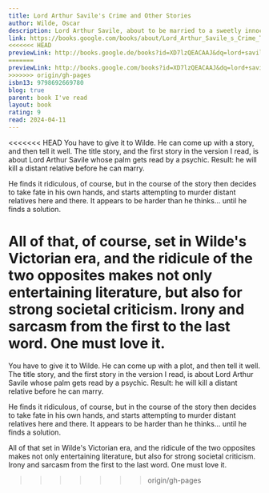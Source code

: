 ```yaml
---  
title: Lord Arthur Savile's Crime and Other Stories  
author: Wilde, Oscar  
description: Lord Arthur Savile, about to be married to a sweetly innocent maiden, learns to his horror that a psychic can see a crime of violence in his palm. The clairvoyant tells Saville that before he can marry his beloved, he must murder a distant relative. What follows is a hilarious account of Lord Saville's various failed attempts through poison, explosives and more to do the terrible deed. After the last frustrating attempt he decides he rather murder the psychic instead!  
link: https://books.google.com/books/about/Lord_Arthur_Savile_s_Crime_The_Portrait.html?hl=&id=XD7lzQEACAAJ  
<<<<<<< HEAD
previewLink: http://books.google.de/books?id=XD7lzQEACAAJ&dq=lord+saville+crime&hl=&as_pt=BOOKS&cd=5&source=gbs_api  
=======
previewLink: http://books.google.com/books?id=XD7lzQEACAAJ&dq=lord+saville+crime&hl=&as_pt=BOOKS&cd=5&source=gbs_api  
>>>>>>> origin/gh-pages
isbn13: 9798692669780  
blog: true  
parent: book I've read  
layout: book  
rating: 9  
read: 2024-04-11  
---  
```

  
<<<<<<< HEAD
You have to give it to Wilde.  He can come up with a story, and then tell it well.  The title story, and the first story in the version I read, is about Lord Arthur Savile whose palm gets read by a psychic. Result: he will kill a distant relative before he can marry.  
  
He finds it ridiculous, of course, but in the course of the story then decides to take fate in his own hands, and starts attempting to murder distant relatives here and there.  It appears to be harder than he thinks... until he finds a solution.  
  
All of that, of course, set in Wilde's Victorian era, and the ridicule of the two opposites makes not only entertaining literature, but also for strong societal criticism.  Irony and sarcasm from the first to the last word.  One must love it.
=======
You have to give it to Wilde.  He can come up with a plot, and then tell it well.  The title story, and the first story in the version I read, is about Lord Arthur Savile whose palm gets read by a psychic. Result: he will kill a distant relative before he can marry.  
  
He finds it ridiculous, of course, but in the course of the story then decides to take fate in his own hands, and starts attempting to murder distant relatives here and there.  It appears to be harder than he thinks... until he finds a solution.  
  
All of that set in Wilde's Victorian era, and the ridicule of the two opposites makes not only entertaining literature, but also for strong societal criticism.  Irony and sarcasm from the first to the last word.  One must love it.
>>>>>>> origin/gh-pages
